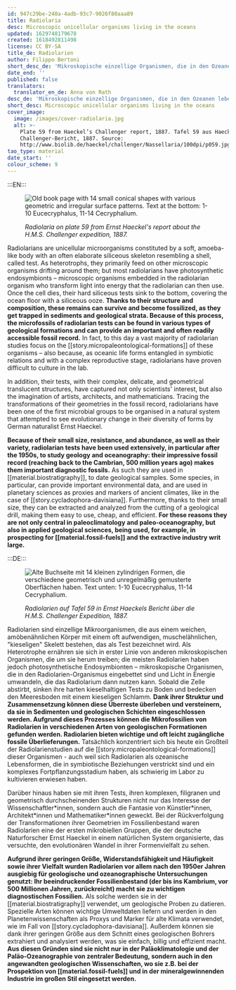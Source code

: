 ```yaml
---
id: 947c29be-240a-4adb-93c7-9026f80aaa89
title: Radiolaria
desc: Microscopic unicellular organisms living in the oceans
updated: 1629748179678
created: 1618492811498
license: CC BY-SA
title_de: Radiolarien
author: Filippo Bertoni
short_desc_de: 'Mikroskopische einzellige Organismen, die in den Ozeanen leben'
date_end: ''
published: false
translators:
  translator_en_de: Anna von Rath
desc_de: 'Mikroskopische einzellige Organismen, die in den Ozeanen leben'
short_desc: Microscopic unicellular organisms living in the oceans
cover_image:
  image: /images/cover-radiolaria.jpg
  alt: >-
    Plate 59 from Haeckel’s Challenger report, 1887. Tafel 59 aus Haeckels
    Challenger-Bericht, 1887. Source:
    http://www.biolib.de/haeckel/challenger/Nassellaria/100dpi/p059.jpg
tao_type: material
date_start: ''
colour_scheme: 9
---
```


:::EN:::

<figure>

![Old book page with 14 small conical shapes with various geometric and irregular surface patterns. Text at the bottom: 1-10 Eucecryphalus, 11-14 Cecryphalium.](/images/cover-radiolaria.jpg)

<figcaption>

_Radiolaria on plate 59 from Ernst Haeckel's report about the H.M.S. Challenger expedition, 1887._

</figcaption>

</figure>

Radiolarians are unicellular microorganisms constituted by a soft, amoeba-like body with an often elaborate siliceous skeleton resembling a shell, called test. As heterotrophs, they primarily feed on other microscopic organisms drifting around them; but most radiolarians have photosynthetic endosymbionts – microscopic organisms embedded in the radiolarian organism who transform light into energy that the radiolarian can then use. Once the cell dies, their hard siliceous tests sink to the bottom, covering the ocean floor with a siliceous ooze. **Thanks to their structure and composition, these remains can survive and become fossilized, as they get trapped in sediments and geological strata. Because of this process, the microfossils of radiolarian tests can be found in various types of geological formations and can provide an important and often readily accessible fossil record.** In fact, to this day a vast majority of radiolarian studies focus on the [[story.micropaleontological-formations]] of these organisms – also because, as oceanic life forms entangled in symbiotic relations and with a complex reproductive stage, radiolarians have proven difficult to culture in the lab.

In addition, their tests, with their complex, delicate, and geometrical translucent structures, have captured not only scientists' interest, but also the imagination of artists, architects, and mathematicians. Tracing the transformations of their geometries in the fossil record, radiolarians have been one of the first microbial groups to be organised in a natural system that attempted to see evolutionary change in their diversity of forms by German naturalist Ernst Haeckel.

**Because of their small size, resistance, and abundance, as well as their variety, radiolarian tests have been used extensively, in particular after the 1950s, to study geology and oceanography: their impressive fossil record (reaching back to the Cambrian, 500 million years ago) makes them important diagnostic fossils.** As such they are used in [[material.biostratigraphy]], to date geological samples. Some species, in particular, can provide important environmental data, and are used in planetary sciences as proxies and markers of ancient climates, like in the case of [[story.cycladophora-davisiana]]. Furthermore, thanks to their small size, they can be extracted and analyzed from the cutting of a geological drill, making them easy to use, cheap, and efficient. **For these reasons they are not only central in paleoclimatology and paleo-oceanography, but also in applied geological sciences, being used, for example, in prospecting for [[material.fossil-fuels]] and the extractive industry writ large.**

:::DE:::

<figure>

![Alte Buchseite mit 14 kleinen zylindrigen Formen, die verschiedene geometrisch und unregelmäßig gemusterte Oberflächen haben. Text unten: 1-10 Eucecryphalus, 11-14 Cecryphalium.](/images/cover-radiolaria.jpg)

<figcaption>

_Radiolarien auf Tafel 59 in Ernst Haeckels Bericht über die H.M.S. Challenger Expedition, 1887._

</figcaption>

</figure>

Radiolarien sind einzellige Mikroorganismen, die aus einem weichen, amöbenähnlichen Körper mit einem oft aufwendigen, muschelähnlichen, "kieseligen" Skelett bestehen, das als Test bezeichnet wird. Als Heterotrophe ernähren sie sich in erster Linie von anderen mikroskopischen Organismen, die um sie herum treiben; die meisten Radiolarien haben jedoch photosynthetische Endosymbionten – mikroskopische Organismen, die in den Radiolarien-Organismus eingebettet sind und Licht in Energie umwandeln, die das Radiolarium dann nutzen kann. Sobald die Zelle abstirbt, sinken ihre harten kieselhaltigen Tests zu Boden und bedecken den Meeresboden mit einem kieseligen Schlamm. **Dank ihrer Struktur und Zusammensetzung können diese Überreste überleben und versteinern, da sie in Sedimenten und geologischen Schichten eingeschlossen werden. Aufgrund dieses Prozesses können die Mikrofossilien von Radiolarien in verschiedenen Arten von geologischen Formationen gefunden werden. Radiolarien bieten wichtige und oft leicht zugängliche fossile Überlieferungen.** Tatsächlich konzentriert sich bis heute ein Großteil der Radiolarienstudien auf die [[story.micropaleontological-formations]] dieser Organismen - auch weil sich Radiolarien als ozeanische Lebensformen, die in symbiotische Beziehungen verstrickt sind und ein komplexes Fortpflanzungsstadium haben, als schwierig im Labor zu kultivieren erwiesen haben.

Darüber hinaus haben sie mit ihren Tests, ihren komplexen, filigranen und geometrisch durchscheinenden Strukturen nicht nur das Interesse der Wissenschaftler\*innen, sondern auch die Fantasie von Künstler\*innen, Architekt\*innen und Mathematiker\*innen geweckt. Bei der Rückverfolgung der Transformationen ihrer Geometrien im Fossilienbestand waren Radiolarien eine der ersten mikrobiellen Gruppen, die der deutsche Naturforscher Ernst Haeckel in einem natürlichen System organisierte, das versuchte, den evolutionären Wandel in ihrer Formenvielfalt zu sehen.

**Aufgrund ihrer geringen Größe, Widerstandsfähigkeit und Häufigkeit sowie ihrer Vielfalt wurden Radiolarien vor allem nach den 1950er Jahren ausgiebig für geologische und ozeanographische Untersuchungen genutzt: Ihr beeindruckender Fossilienbestand (der bis ins Kambrium, vor 500 Millionen Jahren, zurückreicht) macht sie zu wichtigen diagnostischen Fossilien.** Als solche werden sie in der [[material.biostratigraphy]] verwendet, um geologische Proben zu datieren. Spezielle Arten können wichtige Umweltdaten liefern und werden in den Planetenwissenschaften als Proxys und Marker für alte Klimata verwendet, wie im Fall von [[story.cycladophora-davisiana]]. Außerdem können sie dank ihrer geringen Größe aus dem Schnitt eines geologischen Bohrers extrahiert und analysiert werden, was sie einfach, billig und effizient macht. **Aus diesen Gründen sind sie nicht nur in der Paläoklimatologie und der Paläo-Ozeanographie von zentraler Bedeutung, sondern auch in den angewandten geologischen Wissenschaften, wo sie z.B. bei der Prospektion von [[material.fossil-fuels]] und in der mineralgewinnenden Industrie im großen Stil eingesetzt werden.**
